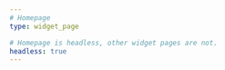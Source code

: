 ```yaml
---
# Homepage
type: widget_page

# Homepage is headless, other widget pages are not.
headless: true
---
```

    